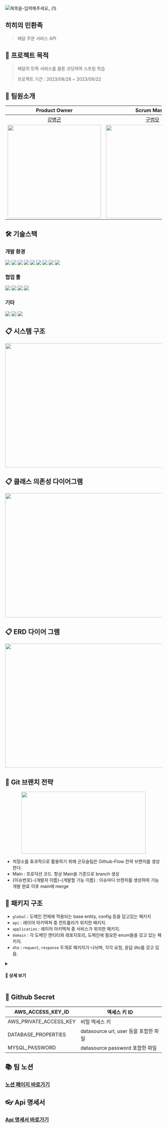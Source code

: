 
![제목을-입력해주세요_ (1)](https://github.com/prgrms-be-devcourse/BE-04-HiMin/assets/29273437/b2f98c45-144a-424e-8177-fce4c5acb1e3)

## 히히의 민환족
> 배달 주문 서비스 API

## 📣 프로젝트 목적
> 배달의 민족 서비스를 클론 코딩하여 스프링 학습
> 
> 프로젝트 기간 : 2023/08/28 ~ 2023/09/22

## 🧐 팀원소개
|Product Owner|Scrum Master|                                   Developer                                    |
|:---:|:---:|:------------------------------------------------------------------------------:|
|[강병곤](https://github.com/Curry4182)|[구범모](https://github.com/BeommoKoo-dev)|                       [박이슬](https://github.com/Yiseull)                        |
|<img src="https://avatars.githubusercontent.com/u/29273437?v=4" width="300" />|<img src="https://avatars.githubusercontent.com/u/95630007?v=4" width="300" />| <img src="https://avatars.githubusercontent.com/u/98391539?v=4" width="300" /> |

## 🛠 기술스택
### 개발 환경
  <img src="https://img.shields.io/badge/Java17-007396?style=flat-square&logo=Java&logoColor=white&style=flat"/></a>
  <img src="https://img.shields.io/badge/Spring Boot 3.1.3-6DB33F?style=flat-square&logo=Spring&logoColor=white&style=flat"/></a>
  <img src="https://img.shields.io/badge/-Spring Data JPA-gray?logoColor=white&style=flat"/></a>
  <img src="https://img.shields.io/badge/Query DSL-0078D4?style=flat-square&logo=Spring Data JPA&logoColor=white&style=flat"/></a>
  <img src="https://img.shields.io/badge/MySQL 8-4479A1?style=flat-square&logo=MySQL&logoColor=white&style=flat"/></a>
  <img src="https://img.shields.io/badge/Gradle-4429A1?style=flat-square&logoColor=white&style=flat"/></a>
  <img src="https://img.shields.io/badge/Junit-25A162?style=flat-&logo=JUnit5&logoColor=white&style=flat"/></a>
  <img src="https://img.shields.io/badge/AWS-%23FF9900.svg?style=flat-square&logo=amazon-aws&logoColor=white&style=flat"/>
  <img src="https://img.shields.io/badge/Spring Security-6DB33F?style=flat-square&logo=spring-security&logoColor=white&style=flat"/></a>
  
### 협업 툴
  <img src="https://img.shields.io/badge/Notion-FFFFFF?style=flat-square&logo=Notion&logoColor=black"/></a>
  <img src="https://img.shields.io/badge/slack-232F3E?style=flat-square&logo=slack&logoColor=white&style=flat"/></a>
  <img src="https://img.shields.io/badge/Github-000000?style=flat-square&logo=Github&logoColor=white&style=flat"/></a>
  <img src="https://img.shields.io/badge/Jira-0052CC?style=flat-square&logo=Jira%20software&logoColor=white&style=flat"/></a>

### 기타
  <img src="https://img.shields.io/badge/IntelliJ IDEA-8A3391?style=flat-square&logo=IntelliJ IDEA&logoColor=black&style=flat"/></a>
  <img src="https://img.shields.io/badge/ERDCloud-4429A7?style=flat-square&logoColor=white&style=flat"/></a>
  <img src="https://img.shields.io/badge/REST Docs-8CA1AF?style=flat-square&logo=Read the Docs&logoColor=white&style=flat">

## 📋 시스템 구조
<p align="center">
 <img src="https://github.com/prgrms-be-devcourse/BE-04-HiMin/assets/29273437/cb86fe6e-a530-4285-9ce3-f7bde484aa7a" width="900" height="400"/>
</p>

## 📋 클래스 의존성 다이어그램
<p align="center">
  <img src="https://github.com/prgrms-be-devcourse/BE-04-HiMin/assets/29273437/94f09c83-7028-495a-8cfa-2ac4d40adacd" width="900" height="400"/>
</p>

## 📋 ERD 다이어 그램
<p align="center">
  <img src="https://github.com/prgrms-be-devcourse/BE-04-HiMin/assets/29273437/ed8025c8-e3e6-43da-93d3-29c187bb6482" width="900" height="400"/>
</p>

## 🎋 Git 브랜치 전략
<p align="center">
    <img src="https://github.com/prgrms-be-devcourse/BE-04-HiMin/assets/29273437/ceeda2bb-cc43-441d-aadb-a373d2e53c33" width="400" height="200"/>
</p>
<ul>
  <li>
    저장소를 효과적으로 활용하기 위해 곤모슬팀은 Github-Flow 전략 브랜치를 생성한다.
  </li>
  <li>
    Main : 프로덕션 코드. 항상 Main을 기준으로 branch 생성
  </li>
  <li>
    {이슈번호}-{개발자 이름}-{개발할 기능 이름} : 이슈마다 브랜치를 생성하여 기능 개발 완료 이후 main에 merge
  </li>
</ul>

## 📁 패키지 구조
- `global` : 도메인 전체에 적용되는 base entity, config 등을 담고있는 패키지
- `api` : 레이어 아키텍쳐 중 컨트롤러가 위치한 패키지.
- `application` : 레이어 아키텍쳐 중 서비스가 위치한 패키지.
- `domain` : 각 도메인 엔티티와 레포지토리, 도메인에 필요한 enum들을 갖고 있는 패키지.
- `dto` : `request`, `response` 두개로 패키지가 나뉘며, 각각 요청, 응답 dto를 갖고 있음.
<details>
<summary><h4> 📌 상세 보기</h4></summary>

```bash
.
├── main
│   ├── java
│   │   └── com
│   │       └── prgrms
│   │           └── himin
│   │               ├── delivery
│   │               │   ├── api
│   │               │   ├── application
│   │               │   ├── domain
│   │               │   └── dto
│   │               │       ├── request
│   │               │       └── response
│   │               ├── global
│   │               │   ├── common
│   │               │   ├── config
│   │               │   │   └── security
│   │               │   │       └── jwt
│   │               │   ├── error
│   │               │   │   └── exception
│   │               │   └── util
│   │               ├── member
│   │               │   ├── api
│   │               │   ├── application
│   │               │   ├── domain
│   │               │   └── dto
│   │               │       ├── request
│   │               │       └── response
│   │               ├── menu
│   │               │   ├── api
│   │               │   ├── application
│   │               │   ├── domain
│   │               │   └── dto
│   │               │       ├── request
│   │               │       └── response
│   │               ├── order
│   │               │   ├── api
│   │               │   ├── application
│   │               │   ├── domain
│   │               │   ├── dto
│   │               │   │   ├── request
│   │               │   │   └── response
│   │               │   └── event
│   │               └── shop
│   │                   ├── api
│   │                   ├── application
│   │                   ├── dao
│   │                   ├── domain
│   │                   └── dto
│   │                       ├── request
│   │                       └── response
│   └── resources
│       ├── static
│       └── template
└── test
    ├── java
    │   └── com
    │       └── prgrms
    │           └── himin
    │               ├── delivery
    │               │   └── application
    │               ├── member
    │               │   ├── api
    │               │   ├── application
    │               │   └── domain
    │               ├── menu
    │               │   ├── api
    │               │   ├── application
    │               │   └── domain
    │               ├── order
    │               │   ├── api
    │               │   └── application
    │               ├── setup
    │               │   ├── domain
    │               │   ├── factory
    │               │   └── request
    │               └── shop
    │                   ├── api
    │                   └── application
    └── resources
```
</details>

## 🔑 Github Secret

| AWS_ACCESS_KEY_ID | 액세스 키 ID |
| --- | --- |
| AWS_PRIVATE_ACCESS_KEY | 비밀 액세스 키 |
| DATABASE_PROPERTIES | datasource url, user 등을 포함한 파일 |
| MYSQL_PASSWORD | datasource password 포함한 파일 |

## 📚 팀 노션
### [노션 페이지 바로가기](https://www.notion.so/Team-5ea5574118ad4bec8ce2f8505f6494d4?pvs=21)

## 👓 Api 명세서
### [Api 명세서 바로가기](https://prgrms-be-devcourse.github.io/BE-04-HiMin/)
